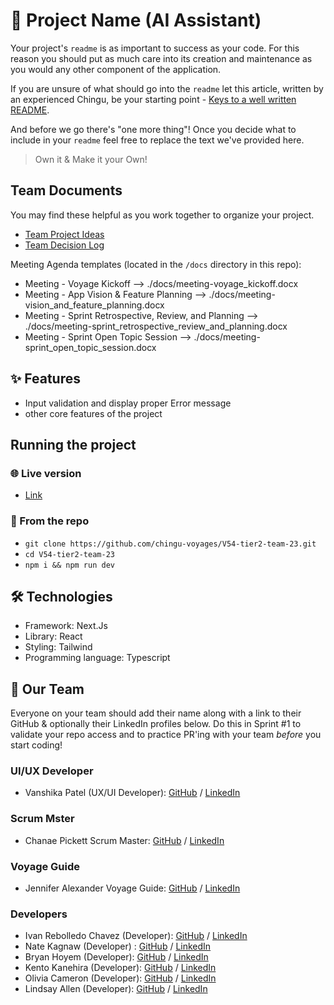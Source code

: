 # 📌 Project Name (AI Assistant)

Your project's `readme` is as important to success as your code. For
this reason you should put as much care into its creation and maintenance
as you would any other component of the application.

If you are unsure of what should go into the `readme` let this article,
written by an experienced Chingu, be your starting point -
[Keys to a well written README](https://tinyurl.com/yk3wubft).

And before we go there's "one more thing"! Once you decide what to include
in your `readme` feel free to replace the text we've provided here.

> Own it & Make it your Own!

## Team Documents

You may find these helpful as you work together to organize your project.

- [Team Project Ideas](./docs/team_project_ideas.md)
- [Team Decision Log](./docs/team_decision_log.md)

Meeting Agenda templates (located in the `/docs` directory in this repo):

- Meeting - Voyage Kickoff --> ./docs/meeting-voyage_kickoff.docx
- Meeting - App Vision & Feature Planning --> ./docs/meeting-vision_and_feature_planning.docx
- Meeting - Sprint Retrospective, Review, and Planning --> ./docs/meeting-sprint_retrospective_review_and_planning.docx
- Meeting - Sprint Open Topic Session --> ./docs/meeting-sprint_open_topic_session.docx

## ✨ Features

- Input validation and display proper Error message
- other core features of the project

## Running the project

### 🌐 Live version

- [Link](https://ember-ai.vercel.app/)

### 📂 From the repo

- `git clone https://github.com/chingu-voyages/V54-tier2-team-23.git`
- `cd V54-tier2-team-23`
- `npm i && npm run dev`

## 🛠️ Technologies

- Framework: Next.Js
- Library: React
- Styling: Tailwind
- Programming language: Typescript

## 👥 Our Team

Everyone on your team should add their name along with a link to their GitHub
& optionally their LinkedIn profiles below. Do this in Sprint #1 to validate
your repo access and to practice PR'ing with your team _before_ you start
coding!

### UI/UX Developer

- Vanshika Patel (UX/UI Developer): [GitHub](https://github.com/vanshika-99) / [LinkedIn](https://linkedin.com/in/vanshikapatel)

### Scrum Mster

- Chanae Pickett Scrum Master: [GitHub](https://github.com/chanaelynease) / [LinkedIn](https://linkedin.com/in/chanaepickett)

### Voyage Guide

- Jennifer Alexander Voyage Guide: [GitHub](https://github.com/jenny-alexander) / [LinkedIn](https://www.linkedin.com/in/jenny-alexander/)

### Developers

- Ivan Rebolledo Chavez (Developer): [GitHub](https://github.com/ivannissimrch) / [LinkedIn](https://www.linkedin.com/in/ivan-rebolledo-012b17244/)
- Nate Kagnaw (Developer) : [GitHub](https://github.com/natnaelsisay) / [LinkedIn](https://www.linkedin.com/in/natnael-kagnaw/)
- Bryan Hoyem (Developer): [GitHub](https://github.com/bhoyem) / [LinkedIn](https://www.linkedin.com/in/bhoyem/)
- Kento Kanehira (Developer): [GitHub](https://github.com/kento-ix) / [LinkedIn](https://www.linkedin.com/in/kento-kanehira-ixx/)
- Olivia Cameron (Developer): [GitHub](https://www.github.com/olivcamj) / [LinkedIn](https://www.linkedin.com/in/olivia-cameronj)
- Lindsay Allen (Developer): [GitHub](https://github.com/lkallen) / [LinkedIn](https://www.linkedin.com/in/lindsay-allen-54b46937/)
